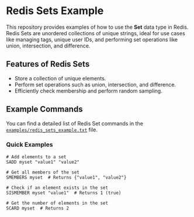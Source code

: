 # Redis Sets Example

This repository provides examples of how to use the **Set** data type in Redis. Redis Sets are unordered collections of unique strings, ideal for use cases like managing tags, unique user IDs, and performing set operations like union, intersection, and difference.

## Features of Redis Sets
- Store a collection of unique elements.
- Perform set operations such as union, intersection, and difference.
- Efficiently check membership and perform random sampling.

## Example Commands
You can find a detailed list of Redis Set commands in the [`examples/redis_sets_example.txt`](examples/redis_sets_example.txt) file.

### Quick Examples
```plaintext
# Add elements to a set
SADD myset "value1" "value2"

# Get all members of the set
SMEMBERS myset  # Returns {"value1", "value2"}

# Check if an element exists in the set
SISMEMBER myset "value1"  # Returns 1 (true)

# Get the number of elements in the set
SCARD myset  # Returns 2
